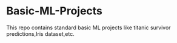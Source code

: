# Basic-ML-Projects
This repo contains standard basic ML projects like titanic survivor predictions,Iris dataset,etc.
